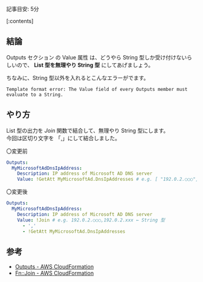 記事目安: 5分

[:contents]

## 結論

Outputs セクション の Value 属性 は、どうやら String 型しか受け付けないらしいので、 **List 型を無理やり String 型** にしてあげましょう。

ちなみに、String 型以外を入れるとこんなエラーがでます。

```
Template format error: The Value field of every Outputs member must evaluate to a String.
```

## やり方

List 型の出力を *Join* 関数で結合して、無理やり String 型にします。  
今回は区切り文字を 「,」にして結合しました。

〇変更前
```yaml
Outputs:
  MyMicrosoftAdDnsIpAddress:
    Description: IP address of Microsoft AD DNS server
    Value: !GetAtt MyMicrosoftAd.DnsIpAddresses # e.g. [ "192.0.2.○○○", "192.0.2.xxx" ]　← List 型
```

〇変更後
```yaml
Outputs:
  MyMicrosoftAdDnsIpAddress:
    Description: IP address of Microsoft AD DNS server
    Value: !Join # e.g. 192.0.2.○○○,192.0.2.xxx ← String 型
      - ','
      - !GetAtt MyMicrosoftAd.DnsIpAddresses
```

## 参考
* [Outputs \- AWS CloudFormation](https://docs.aws.amazon.com/AWSCloudFormation/latest/UserGuide/outputs-section-structure.html)
* [Fn::Join \- AWS CloudFormation](https://docs.aws.amazon.com/ja_jp/AWSCloudFormation/latest/UserGuide/intrinsic-function-reference-join.html)


